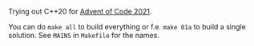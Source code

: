 Trying out C++20 for [Advent of Code 2021](https://adventofcode.com/2021).

You can do `make all` to build everything or f.e. `make 01a` to build a single solution. See `MAINS` in `Makefile` for the names.
